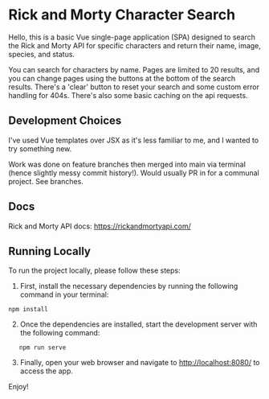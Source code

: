 # Rick and Morty Character Search

Hello, this is a basic Vue single-page application (SPA) designed to search the Rick and Morty API for specific characters and return their name, image, species, and status.

You can search for characters by name. Pages are limited to 20 results, and you can change pages using the buttons at the bottom of the search results. There's a 'clear' button to reset your search and some custom error handling for 404s. There's also some basic caching on the api requests.

## Development Choices

I've used Vue templates over JSX as it's less familiar to me, and I wanted to try something new.

Work was done on feature branches then merged into main via terminal (hence slightly messy commit history!). Would usually PR in for a communal project. See branches.

## Docs

Rick and Morty API docs: https://rickandmortyapi.com/

## Running Locally

To run the project locally, please follow these steps:

1. First, install the necessary dependencies by running the following command in your terminal:

```
npm install
```

2. Once the dependencies are installed, start the development server with the following command:

```
   npm run serve
```

3. Finally, open your web browser and navigate to [http://localhost:8080/](http://localhost:8080/) to access the app.

Enjoy!
